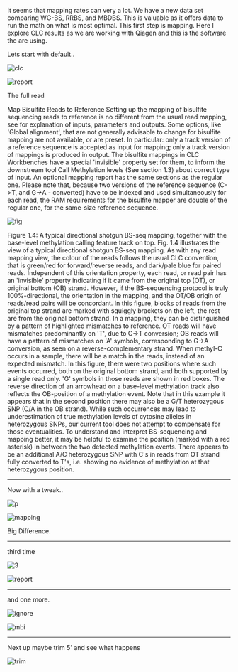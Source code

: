 It seems that mapping rates can very a lot. We have a new data set comparing WG-BS, RRBS, and MBDBS. This is valuable as it offers data to run the math on what is most optimal. This first step is mapping. Here I explore CLC results as we are working with Qiagen and this is the software the are using.

Lets start with default..

![clc](http://eagle.fish.washington.edu/cnidarian/skitch/Map_Bisulfite_Reads_to_Reference_205C3BC6.png)


![report](http://eagle.fish.washington.edu/cnidarian/skitch/CLC_Genomics_Workbench_8_5_1_205C3F25.png)

The full read

>>>
Map Bisulfite Reads to Reference
Setting up the mapping of bisulfite sequencing reads to reference is no different from the usual read mapping, see  for explanation of inputs, parameters and outputs. Some options, like 'Global alignment', that are not generally advisable to change for bisulfite mapping are not available, or are preset. In particular:
only a track version of a reference sequence is accepted as input for mapping;
only a track version of mappings is produced in output.
The bisulfite mappings in CLC Workbenches have a special 'invisible' property set for them, to inform the downstream tool Call Methylation levels (See section 1.3) about correct type of input.
An optional mapping report has the same sections as the regular one.
Please note that, because two versions of the reference sequence (C->T, and G->A - converted) have to be indexed and used simultaneously for each read, the RAM requirements for the bisulfite mapper are double of the regular one, for the same-size reference sequence.

![fig](http://eagle.fish.washington.edu/cnidarian/skitch/Help_205C4D88.png)

  Figure 1.4: A typical directional shotgun BS-seq mapping, together with the base-level methylation calling feature track on top.
Fig. 1.4 illustrates the view of a typical directional shotgun BS-seq mapping. As with any read mapping view, the colour of the reads follows the usual CLC convention, that is green/red for forward/reverse reads, and dark/pale blue for paired reads. Independent of this orientation property, each read, or read pair has an 'invisible' property indicating if it came from the original top (OT), or original bottom (OB) strand. However, if the BS-sequencing protocol is truly 100%-directional, the orientation in the mapping, and the OT/OB origin of reads/read pairs will be concordant. In this figure, blocks of reads from the original top strand are marked with squiggly brackets on the left, the rest are from the original bottom strand. In a mapping, they can be distinguished by a pattern of highlighted mismatches to reference. OT reads will have mismatches predominantly on 'T', due to C->T conversion; OB reads will have a pattern of mismatches on 'A' symbols, corresponding to G->A conversion, as seen on a reverse-complementary strand. When methyl-C occurs in a sample, there will be a match in the reads, instead of an expected mismatch. In this figure, there were two positions where such events occurred, both on the original bottom strand, and both supported by a single read only. 'G' symbols in those reads are shown in red boxes. The reverse direction of an arrowhead on a base-level methylation track also reflects the OB-position of a methylation event.
Note that in this example it appears that in the second position there may also be a G/T heterozygous SNP (C/A in the OB strand). While such occurrences may lead to underestimation of true methylation levels of cytosine alleles in heterozygous SNPs, our current tool does not attempt to compensate for those eventualities.
To understand and interpret BS-sequencing and mapping better, it may be helpful to examine the position (marked with a red asterisk) in between the two detected methylation events. There appears to be an additional A/C heterozygous SNP with C's in reads from OT strand fully converted to T's, i.e. showing no evidence of methylation at that heterozygous position.

---
Now with a tweak..

![p](http://eagle.fish.washington.edu/cnidarian/skitch/Map_Bisulfite_Reads_to_Reference_and_CLC_Genomics_Workbench_8_5_1_205C4E1B.png)

![mapping](http://eagle.fish.washington.edu/cnidarian/skitch/CLC_Genomics_Workbench_8_5_1_205C4FDF.png)

Big Difference.

---
third time

![3](http://eagle.fish.washington.edu/cnidarian/skitch/Map_Bisulfite_Reads_to_Reference_and_CLC_Genomics_Workbench_8_5_1_205C504C.png)

![report](http://eagle.fish.washington.edu/cnidarian/skitch/CLC_Genomics_Workbench_8_5_1_205C7AC0.png)

---

and one more.

![ignore](http://eagle.fish.washington.edu/cnidarian/skitch/Map_Bisulfite_Reads_to_Reference_205C7AF2.png)

![mbi](http://eagle.fish.washington.edu/cnidarian/skitch/CLC_Genomics_Workbench_8_5_1_205C7C2F.png)


---

Next up maybe trim 5' and see what happens

![trim](http://eagle.fish.washington.edu/cnidarian/skitch/CLC_Genomics_Workbench_8_5_1_205C7D8A.png)